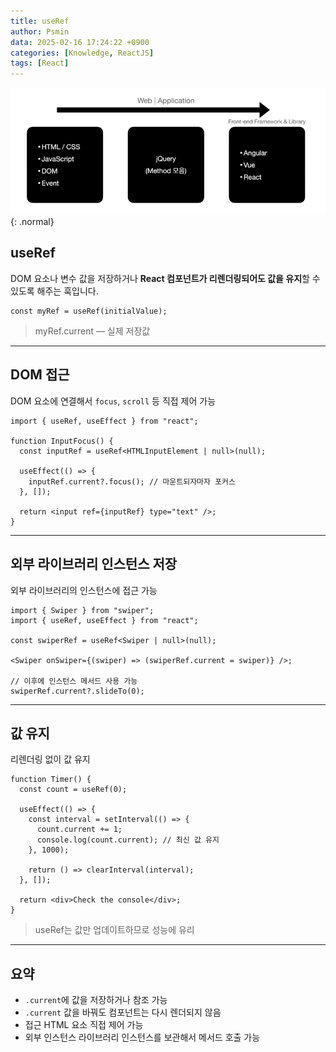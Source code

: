 ```yaml
---
title: useRef
author: Psmin
data: 2025-02-16 17:24:22 +0900
categories: [Knowledge, ReactJS]
tags: [React]
---
```


![Web-Application](/assets/img/web-application.png){: .normal}

## useRef

DOM 요소나 변수 값을 저장하거나 **React 컴포넌트가 리렌더링되어도 값을 유지**할 수 있도록 해주는 훅입니다.

```tsx
const myRef = useRef(initialValue);
```

> myRef.current — 실제 저장값

---

## DOM 접근

DOM 요소에 연결해서 `focus`, `scroll` 등 직접 제어 가능

```tsx
import { useRef, useEffect } from "react";

function InputFocus() {
  const inputRef = useRef<HTMLInputElement | null>(null);

  useEffect(() => {
    inputRef.current?.focus(); // 마운트되자마자 포커스
  }, []);

  return <input ref={inputRef} type="text" />;
}
```

---

## 외부 라이브러리 인스턴스 저장

외부 라이브러리의 인스턴스에 접근 가능

```tsx
import { Swiper } from "swiper";
import { useRef, useEffect } from "react";

const swiperRef = useRef<Swiper | null>(null);

<Swiper onSwiper={(swiper) => (swiperRef.current = swiper)} />;

// 이후에 인스턴스 메서드 사용 가능
swiperRef.current?.slideTo(0);
```

---

## 값 유지

리렌더링 없이 값 유지

```tsx
function Timer() {
  const count = useRef(0);

  useEffect(() => {
    const interval = setInterval(() => {
      count.current += 1;
      console.log(count.current); // 최신 값 유지
    }, 1000);

    return () => clearInterval(interval);
  }, []);

  return <div>Check the console</div>;
}
```

> useRef는 값만 업데이트하므로 성능에 유리

---

## 요약

- `.current`에 값을 저장하거나 참조 가능
- `.current` 값을 바꿔도 컴포넌트는 다시 렌더되지 않음
- 접근 HTML 요소 직접 제어 가능
- 외부 인스턴스 라이브러리 인스턴스를 보관해서 메서드 호출 가능
